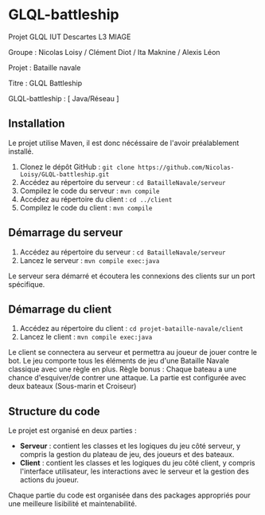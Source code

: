 # GLQL-battleship

Projet GLQL IUT Descartes L3 MIAGE

Groupe : Nicolas Loisy / Clément Diot / Ita Maknine / Alexis Léon

Projet : Bataille navale

Titre : GLQL Battleship 

GLQL-battleship : [ Java/Réseau ]

## Installation
Le projet utilise Maven, il est donc nécéssaire de l'avoir préalablement installé.

1. Clonez le dépôt GitHub : `git clone https://github.com/Nicolas-Loisy/GLQL-battleship.git`
2. Accédez au répertoire du serveur : `cd BatailleNavale/serveur`
3. Compilez le code du serveur : `mvn compile`
4. Accédez au répertoire du client : `cd ../client`
5. Compilez le code du client : `mvn compile`

## Démarrage du serveur

1. Accédez au répertoire du serveur : `cd BatailleNavale/serveur`
2. Lancez le serveur : `mvn compile exec:java`

Le serveur sera démarré et écoutera les connexions des clients sur un port spécifique.

## Démarrage du client

1. Accédez au répertoire du client : `cd projet-bataille-navale/client`
2. Lancez le client : `mvn compile exec:java`

Le client se connectera au serveur et permettra au joueur de jouer contre le bot.
Le jeu comporte tous les éléments de jeu d'une Bataille Navale classique avec une règle en plus.
Règle bonus : Chaque bateau a une chance d'esquiver/de contrer une attaque.
La partie est configurée avec deux bateaux (Sous-marin et Croiseur)

## Structure du code

Le projet est organisé en deux parties :

- **Serveur** : contient les classes et les logiques du jeu côté serveur, y compris la gestion du plateau de jeu, des joueurs et des bateaux.
- **Client** : contient les classes et les logiques du jeu côté client, y compris l'interface utilisateur, les interactions avec le serveur et la gestion des actions du joueur.

Chaque partie du code est organisée dans des packages appropriés pour une meilleure lisibilité et maintenabilité.